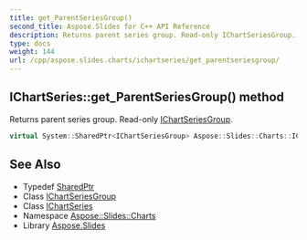 ```yaml
---
title: get_ParentSeriesGroup()
second_title: Aspose.Slides for C++ API Reference
description: Returns parent series group. Read-only IChartSeriesGroup.
type: docs
weight: 144
url: /cpp/aspose.slides.charts/ichartseries/get_parentseriesgroup/
---
```

## IChartSeries::get_ParentSeriesGroup() method


Returns parent series group. Read-only [IChartSeriesGroup](../../ichartseriesgroup/).

```cpp
virtual System::SharedPtr<IChartSeriesGroup> Aspose::Slides::Charts::IChartSeries::get_ParentSeriesGroup()=0
```

## See Also

* Typedef [SharedPtr](../../system/sharedptr/)
* Class [IChartSeriesGroup](../ichartseriesgroup/)
* Class [IChartSeries](./)
* Namespace [Aspose::Slides::Charts](../)
* Library [Aspose.Slides](../../)